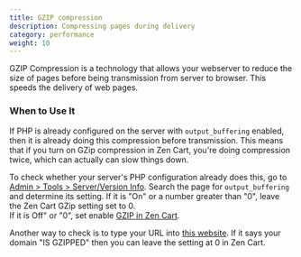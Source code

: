 ```yaml
---
title: GZIP compression
description: Compressing pages during delivery 
category: performance
weight: 10
---
```


GZIP Compression is a technology that allows your webserver to 
reduce the size of pages before being transmission from server to browser.
This speeds the delivery of web pages. 

### When to Use It
If PHP is already configured on the server with `output_buffering` enabled, then it is already doing this compression before transmission. 
This means that if you turn on GZip compression in Zen Cart, you're 
doing compression twice, which can actually can slow things down.

To check whether your server's PHP configuration already does this, go to 
[Admin > Tools > Server/Version Info](/user/admin_pages/tools/server_info/). 
Search the page for `output_buffering` and determine its setting.
If it is "On" or a number greater than "0", leave the Zen Cart GZip setting set to 0.  
If it is Off" or "0", set enable [GZIP in Zen Cart](/user/admin_pages/configuration/configuration_gzipcompression/). 

Another way to check is to type your URL into [this website](http://www.whatsmyip.org/http-compression-test).  If it says your domain "IS GZIPPED" then you can leave the setting at 0 in Zen Cart.


